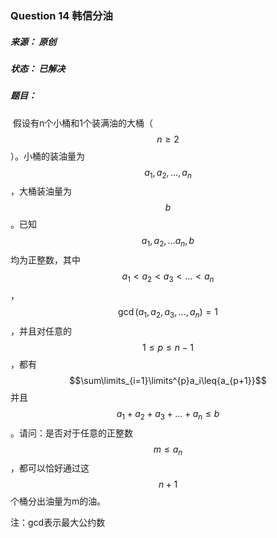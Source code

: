 ### Question 14 韩信分油

##### 来源：  原创

##### 状态：  已解决

##### 题目： 

​    假设有n个小桶和1个装满油的大桶（$$n\geq2$$）。小桶的装油量为$$a_{1},a_{2},...,a_{n}$$，大桶装油量为$$b$$。已知$$a_1,a_2,...a_n,b$$均为正整数，其中$$a_1<a_2<a_3<...<a_n$$，$$\gcd(a_1,a_2,a_3,...,a_{n})=1$$，并且对任意的$$1\leq{p}\leq{n-1}$$，都有$$\sum\limits_{i=1}\limits^{p}a_i\leq{a_{p+1}}$$并且$$a_1+a_2+a_3+...+a_n\leq{b}$$。请问：是否对于任意的正整数$$m\leq{a_n}$$，都可以恰好通过这$$n+1$$个桶分出油量为m的油。

注：gcd表示最大公约数

